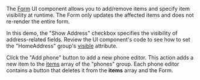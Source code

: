 The [Form](/Documentation/ApiReference/UI_Widgets/dxForm/) UI component allows you to add/remove items and specify item visibility at runtime. The Form only updates the affected items and does not re-render the entire form.

In this demo, the "Show Address" checkbox specifies the visibility of address-related fields. Review the UI component's code to see how to set the "HomeAddress" group's [visible](/Documentation/ApiReference/UI_Widgets/dxForm/Item_Types/GroupItem/#visible) attribute.

Click the "Add phone" button to add a new phone editor. This action adds a new item to the [items](/Documentation/ApiReference/UI_Widgets/dxForm/Item_Types/GroupItem/#items) array of the "phones" group. Each phone editor contains a button that deletes it from the **items** array and the Form.